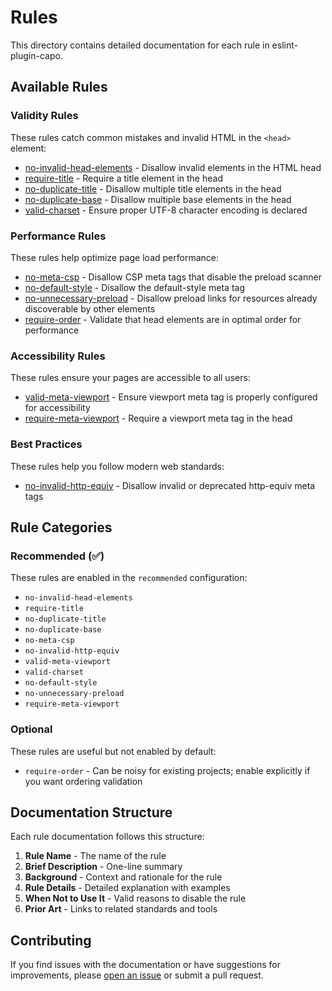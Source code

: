# Rules

This directory contains detailed documentation for each rule in eslint-plugin-capo.

## Available Rules

### Validity Rules

These rules catch common mistakes and invalid HTML in the `<head>` element:

- [no-invalid-head-elements](./no-invalid-head-elements.md) - Disallow invalid elements in the HTML head
- [require-title](./require-title.md) - Require a title element in the head
- [no-duplicate-title](./no-duplicate-title.md) - Disallow multiple title elements in the head
- [no-duplicate-base](./no-duplicate-base.md) - Disallow multiple base elements in the head
- [valid-charset](./valid-charset.md) - Ensure proper UTF-8 character encoding is declared

### Performance Rules

These rules help optimize page load performance:

- [no-meta-csp](./no-meta-csp.md) - Disallow CSP meta tags that disable the preload scanner
- [no-default-style](./no-default-style.md) - Disallow the default-style meta tag
- [no-unnecessary-preload](./no-unnecessary-preload.md) - Disallow preload links for resources already discoverable by other elements
- [require-order](./require-order.md) - Validate that head elements are in optimal order for performance

### Accessibility Rules

These rules ensure your pages are accessible to all users:

- [valid-meta-viewport](./valid-meta-viewport.md) - Ensure viewport meta tag is properly configured for accessibility
- [require-meta-viewport](./require-meta-viewport.md) - Require a viewport meta tag in the head

### Best Practices

These rules help you follow modern web standards:

- [no-invalid-http-equiv](./no-invalid-http-equiv.md) - Disallow invalid or deprecated http-equiv meta tags

## Rule Categories

### Recommended (✅)

These rules are enabled in the `recommended` configuration:

- `no-invalid-head-elements`
- `require-title`
- `no-duplicate-title`
- `no-duplicate-base`
- `no-meta-csp`
- `no-invalid-http-equiv`
- `valid-meta-viewport`
- `valid-charset`
- `no-default-style`
- `no-unnecessary-preload`
- `require-meta-viewport`

### Optional

These rules are useful but not enabled by default:

- `require-order` - Can be noisy for existing projects; enable explicitly if you want ordering validation

## Documentation Structure

Each rule documentation follows this structure:

1. **Rule Name** - The name of the rule
2. **Brief Description** - One-line summary
3. **Background** - Context and rationale for the rule
4. **Rule Details** - Detailed explanation with examples
5. **When Not to Use It** - Valid reasons to disable the rule
6. **Prior Art** - Links to related standards and tools

## Contributing

If you find issues with the documentation or have suggestions for improvements, please [open an issue](https://github.com/rviscomi/eslint-plugin-capo/issues) or submit a pull request.
